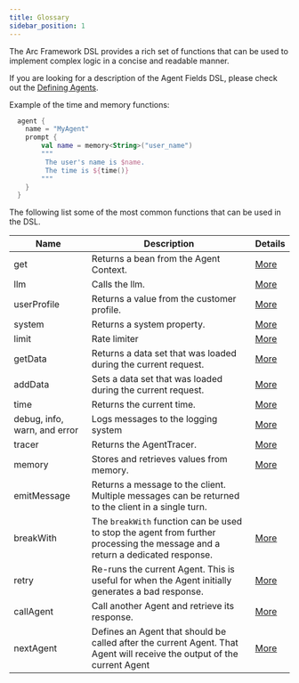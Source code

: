 ```yaml
---
title: Glossary
sidebar_position: 1
---
```


The Arc Framework DSL provides a rich set of functions 
that can be used to implement complex logic in a concise and readable manner.

If you are looking for a description of the Agent Fields DSL, please
check out the [Defining Agents](./defining_agents.md#overview).

Example of the time and memory functions:

```kotlin
  agent {
    name = "MyAgent"
    prompt {
        val name = memory<String>("user_name")
        """
         The user's name is $name.
         The time is ${time()}
        """
    }
  }

```

The following list some of the most common functions that can be used in the DSL.

| Name                         | Description                                                                                                                   | Details                                                 |
|------------------------------|-------------------------------------------------------------------------------------------------------------------------------|---------------------------------------------------------|
| get                          | Returns a bean from the Agent Context.                                                                                        | [More](../Features/accessing_beans)                     |
| llm                          | Calls the llm.                                                                                                                | [More](../Features/extensions/#llm)                     |
| userProfile                  | Returns a value from the customer profile.                                                                                    | [More](../Features/extensions/#system-and-user-context) |
| system                       | Returns a system property.                                                                                                    | [More](../Features/extensions/#system-and-user-context) |
| limit                        | Rate limiter                                                                                                                  | [More](../Features/rate_limiter)                        |
| getData                      | Returns a data set that was loaded during the current request.                                                                | [More](../Features/data)                                |
| addData                      | Sets a data set that was loaded during the current request.                                                                   | [More](../Features/data)                                |
| time                         | Returns the current time.                                                                                                     | [More](../Features/extensions/#time-date-year)          |
| debug, info, warn, and error | Logs messages to the logging system                                                                                           | [More](../Features/extensions/#logging)                 |
| tracer                       | Returns the AgentTracer.                                                                                                      | [More](../../ccore/tracing/#adding-custom-traces)       |
| memory                       | Stores and retrieves values from memory.                                                                                      | [More](../../ccore/memory)                              |
| emitMessage                  | Returns a message to the client. Multiple messages can be returned to the client in a single turn.                            |                                                         |
| breakWith                    | The `breakWith` function can be used to stop the agent from further processing the message and a return a dedicated response. | [More](../filters/#the-breakwith-function)              |
| retry                        | Re-runs the current Agent. This is useful for when the Agent initially generates a bad response.                              | [More](../Features/retry)                               |
| callAgent                    | Call another Agent and retrieve its response.                                                                                 | [More](../Features/agent_collaboration)                               |
| nextAgent                    | Defines an Agent that should be called after the current Agent. That Agent will receive the output of the current Agent       | [More](../Features/agent_collaboration)                               |

